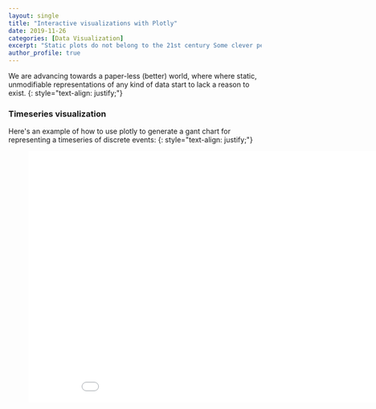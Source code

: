 ```yaml
---
layout: single
title: "Interactive visualizations with Plotly"
date: 2019-11-26
categories: [Data Visualization]
excerpt: "Static plots do not belong to the 21st century Some clever person"
author_profile: true
---
```


We are advancing towards a paper-less (better) world, where where static, unmodifiable representations of any kind of data start to lack a reason to exist.
{: style="text-align: justify;"}

### Timeseries visualization

Here's an example of how to use plotly to generate a gant chart for representing a timeseries of discrete events:
{: style="text-align: justify;"}

<figure>
    <iframe width= "900" height= "500" frameborder= "0" scrolling="no" src="/charts/2019-11-26-interactive-visualizations-with-plotly/gant.html"></iframe>
</figure>










